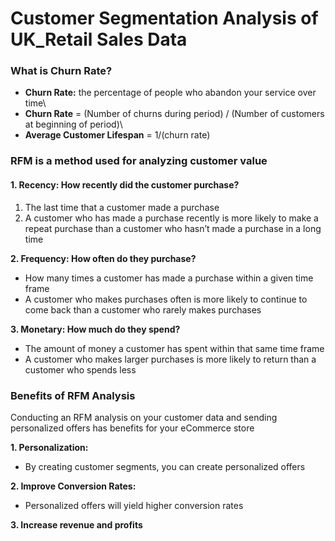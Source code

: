 # Customer Segmentation Analysis of UK_Retail Sales Data

### What is Churn Rate?
- **Churn Rate:** the percentage of people who abandon your service over time\
- **Churn Rate** = (Number of churns during period) / (Number of customers at beginning of period)\
- **Average Customer Lifespan** = 1/(churn rate)


### RFM is a method used for analyzing customer value
#### 1. Recency: How recently did the customer purchase?
1. The last time that a customer made a purchase
2. A customer who has made a purchase recently is more likely to make a repeat purchase than a customer who hasn’t made a purchase in a long time


**2. Frequency: How often do they purchase?**
- How many times a customer has made a purchase within a given time frame
- A customer who makes purchases often is more likely to continue to come back than a customer who rarely makes purchases


**3. Monetary: How much do they spend?**
- The amount of money a customer has spent within that same time frame
- A customer who makes larger purchases is more likely to return than a customer who spends less


### Benefits of RFM Analysis
Conducting an RFM analysis on your customer data and sending personalized offers has benefits for your eCommerce store

**1. Personalization:**
- By creating customer segments, you can create personalized offers

**2. Improve Conversion Rates:**
- Personalized offers will yield higher conversion rates

**3. Increase revenue and profits**
